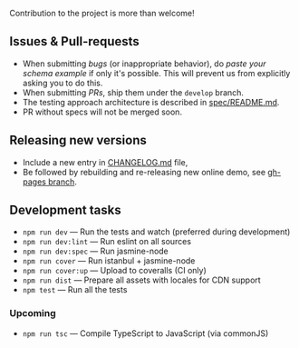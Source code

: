 Contribution to the project is more than welcome!

## Issues & Pull-requests

* When submitting *bugs* (or inappropriate behavior), do *paste your schema example* if only it's possible. This will prevent us from explicitly asking you to do this.
* When submitting *PRs*, ship them under the `develop` branch.
* The testing approach architecture is described in [spec/README.md](spec/README.md).
* PR without specs will not be merged soon.

## Releasing new versions

* Include a new entry in [CHANGELOG.md](CHANGELOG.md) file,
* Be followed by rebuilding and re-releasing new online demo, see [gh-pages branch](https://github.com/json-schema-faker/json-schema-faker/tree/gh-pages).

## Development tasks

* `npm run dev` &mdash; Run the tests and watch (preferred during development)
* `npm run dev:lint` &mdash; Run eslint on all sources
* `npm run dev:spec` &mdash; Run jasmine-node
* `npm run cover` &mdash; Run istanbul + jasmine-node
* `npm run cover:up` &mdash; Upload to coveralls (CI only)
* `npm run dist` &mdash; Prepare all assets with locales for CDN support
* `npm test` &mdash; Run all the tests

### Upcoming

* `npm run tsc` &mdash; Compile TypeScript to JavaScript (via commonJS)
